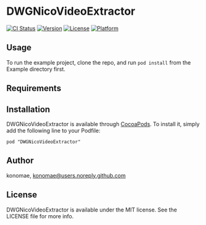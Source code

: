 # DWGNicoVideoExtractor

[![CI Status](http://img.shields.io/travis/konomae/DWGNicoVideoExtractor.svg?style=flat)](https://travis-ci.org/konomae/DWGNicoVideoExtractor)
[![Version](https://img.shields.io/cocoapods/v/DWGNicoVideoExtractor.svg?style=flat)](http://cocoadocs.org/docsets/DWGNicoVideoExtractor)
[![License](https://img.shields.io/cocoapods/l/DWGNicoVideoExtractor.svg?style=flat)](http://cocoadocs.org/docsets/DWGNicoVideoExtractor)
[![Platform](https://img.shields.io/cocoapods/p/DWGNicoVideoExtractor.svg?style=flat)](http://cocoadocs.org/docsets/DWGNicoVideoExtractor)

## Usage

To run the example project, clone the repo, and run `pod install` from the Example directory first.

## Requirements

## Installation

DWGNicoVideoExtractor is available through [CocoaPods](http://cocoapods.org). To install
it, simply add the following line to your Podfile:

    pod "DWGNicoVideoExtractor"

## Author

konomae, konomae@users.noreply.github.com

## License

DWGNicoVideoExtractor is available under the MIT license. See the LICENSE file for more info.

